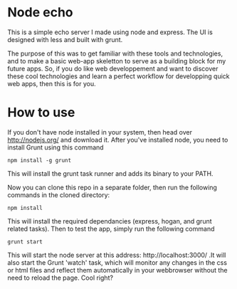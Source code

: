 Node echo
========

This is a simple echo server I made using node and express. The UI is designed with less and built with grunt. 

The purpose of this was to get familiar with these tools and technologies, and to make a basic web-app skeletton to serve as a building block for my future apps. So, if you do like web developpement and want to discover these cool technologies and learn a perfect workflow for developping quick web apps, then this is for you.

How to use
==========

If you don't have node installed in your system, then head over http://nodejs.org/ and download it.
After you've installed node, you need to install Grunt using this command

    npm install -g grunt
    
This will install the grunt task runner and adds its binary to your PATH.

Now you can clone this repo in a separate folder, then run the following commands in the cloned directory:

    npm install
    
This will install the required dependancies (express, hogan, and grunt related tasks).
Then to test the app, simply run the following command

    grunt start
    
This will start the node server at this address: http://localhost:3000/ .It will also start the Grunt 'watch' task, which will monitor any changes in the css or html files and reflect them automatically in your webbrowser without the need to reload the page. Cool right?

